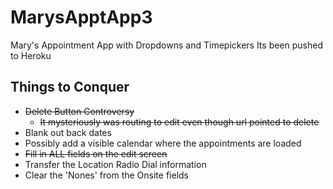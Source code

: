 # MarysApptApp3
Mary's Appointment App with Dropdowns and Timepickers
Its been pushed to Heroku

## Things to Conquer
* ~~Delete Button Controversy~~
    * ~~It mysteriously was routing to edit even though url pointed to delete~~
* Blank out back dates
* Possibly add a visible calendar where the appointments are loaded
* ~~Fill in ALL fields on the edit screen~~
* Transfer the Location Radio Dial information
* Clear the 'Nones' from the Onsite fields
